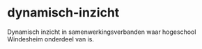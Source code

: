 # dynamisch-inzicht
Dynamisch inzicht in samenwerkingsverbanden waar hogeschool Windesheim onderdeel van is.

